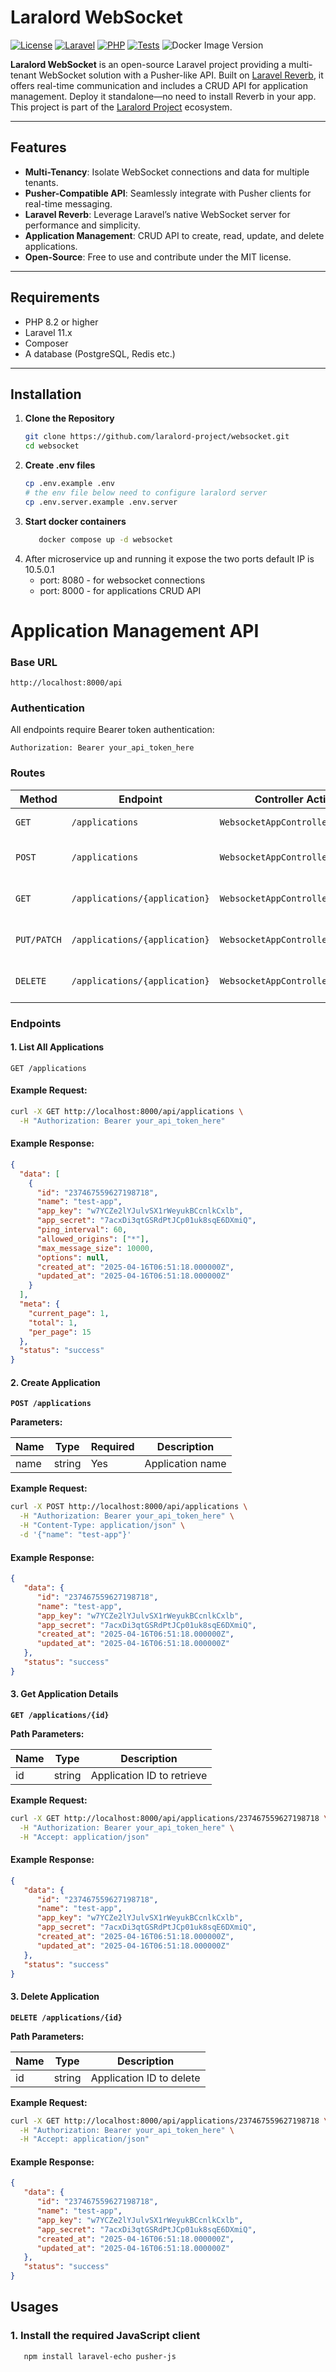 # Laralord WebSocket

[![License](https://img.shields.io/badge/license-MIT-blue.svg)](https://github.com/laralord-project/websocket/blob/main/LICENSE)
[![Laravel](https://img.shields.io/badge/Laravel-11.x-red.svg)](https://laravel.com)
[![PHP](https://img.shields.io/badge/PHP-8.2+-blue.svg)](https://php.net)
[![Tests](https://github.com/laralord-project/websocket/actions/workflows/test.yaml/badge.svg?branch=main)](https://github.com/laralord-project/websocket/actions/workflows/test.yaml)
![Docker Image Version](https://img.shields.io/docker/v/laralordproject/websocket)

**Laralord WebSocket** is an open-source Laravel project providing a multi-tenant WebSocket solution with a Pusher-like API. Built on [Laravel Reverb](https://laravel.com/docs/reverb), 
it offers real-time communication and includes a CRUD API for application management. Deploy it standalone—no need to install Reverb in your app. 
This project is part of the [Laralord Project](https://laralord.dev) ecosystem. 

---

## Features

- **Multi-Tenancy**: Isolate WebSocket connections and data for multiple tenants.
- **Pusher-Compatible API**: Seamlessly integrate with Pusher clients for real-time messaging.
- **Laravel Reverb**: Leverage Laravel’s native WebSocket server for performance and simplicity.
- **Application Management**: CRUD API to create, read, update, and delete applications.
- **Open-Source**: Free to use and contribute under the MIT license.

---

## Requirements

- PHP 8.2 or higher
- Laravel 11.x
- Composer
- A database (PostgreSQL, Redis etc.)

---

## Installation

1. **Clone the Repository**
   ```bash
   git clone https://github.com/laralord-project/websocket.git
   cd websocket
   ```
2. **Create .env files**
   ```bash 
   cp .env.example .env
   # the env file below need to configure laralord server 
   cp .env.server.example .env.server
   ```
3. **Start docker containers**
   ```bash
      docker compose up -d websocket
   ```
4. After microservice up and running it expose the two ports default IP is 10.5.0.1 
   - port: 8080 - for websocket connections 
   - port: 8000 - for applications CRUD API 

# Application Management API

### Base URL
`http://localhost:8000/api`

### Authentication
All endpoints require Bearer token authentication:
```http
Authorization: Bearer your_api_token_here
```

### Routes
| Method       | Endpoint                            | Controller Action                   | Description                       |
|--------------|-------------------------------------|-------------------------------------|-----------------------------------|
| `GET`        | `/applications`                    | `WebsocketAppController@index`      | List all applications             |
| `POST`       | `/applications`                    | `WebsocketAppController@store`      | Create a new application          |
| `GET`        | `/applications/{application}`      | `WebsocketAppController@show`       | Retrieve a specific application   |
| `PUT/PATCH`  | `/applications/{application}`      | `WebsocketAppController@update`     | Update a specific application     |
| `DELETE`     | `/applications/{application}`      | `WebsocketAppController@destroy`    | Delete a specific application     |


### Endpoints
#### 1. List All Applications

   `GET /applications`

#### Example Request:
```bash
curl -X GET http://localhost:8000/api/applications \
  -H "Authorization: Bearer your_api_token_here"
```
#### Example Response:
```json
{
  "data": [
    {
      "id": "237467559627198718",
      "name": "test-app",
      "app_key": "w7YCZe2lYJulvSX1rWeyukBCcnlkCxlb",
      "app_secret": "7acxDi3qtGSRdPtJCp01uk8sqE6DXmiQ",
      "ping_interval": 60,
      "allowed_origins": ["*"],
      "max_message_size": 10000,
      "options": null,
      "created_at": "2025-04-16T06:51:18.000000Z",
      "updated_at": "2025-04-16T06:51:18.000000Z"
    }
  ],
  "meta": {
    "current_page": 1,
    "total": 1,
    "per_page": 15
  },
  "status": "success"
}
```
#### 2. Create Application
**`POST /applications`**

**Parameters:**

| Name | Type   | Required | Description          |
|------|--------|----------|----------------------|
| name | string | Yes      | Application name     |

**Example Request:**
```bash
curl -X POST http://localhost:8000/api/applications \
  -H "Authorization: Bearer your_api_token_here" \
  -H "Content-Type: application/json" \
  -d '{"name": "test-app"}'
```
#### Example Response:
```json
{
   "data": {
      "id": "237467559627198718",
      "name": "test-app",
      "app_key": "w7YCZe2lYJulvSX1rWeyukBCcnlkCxlb",
      "app_secret": "7acxDi3qtGSRdPtJCp01uk8sqE6DXmiQ",
      "created_at": "2025-04-16T06:51:18.000000Z",
      "updated_at": "2025-04-16T06:51:18.000000Z"
   },
   "status": "success"
}
```

#### 3. Get Application Details
**`GET /applications/{id}`**

**Path Parameters:**

| Name | Type   | Description               |
|------|--------|---------------------------|
| id   | string | Application ID to retrieve |

**Example Request:**
```bash
curl -X GET http://localhost:8000/api/applications/237467559627198718 \
  -H "Authorization: Bearer your_api_token_here" \
  -H "Accept: application/json"
```
#### Example Response:
```json
{
   "data": {
      "id": "237467559627198718",
      "name": "test-app",
      "app_key": "w7YCZe2lYJulvSX1rWeyukBCcnlkCxlb",
      "app_secret": "7acxDi3qtGSRdPtJCp01uk8sqE6DXmiQ",
      "created_at": "2025-04-16T06:51:18.000000Z",
      "updated_at": "2025-04-16T06:51:18.000000Z"
   },
   "status": "success"
}
```
#### 3. Delete Application
**`DELETE /applications/{id}`**

**Path Parameters:**

| Name | Type   | Description              |
|------|--------|--------------------------|
| id   | string | Application ID to delete |

**Example Request:**
```bash
curl -X GET http://localhost:8000/api/applications/237467559627198718 \
  -H "Authorization: Bearer your_api_token_here" \
  -H "Accept: application/json"
```
#### Example Response:
```json
{
   "data": {
      "id": "237467559627198718",
      "name": "test-app",
      "app_key": "w7YCZe2lYJulvSX1rWeyukBCcnlkCxlb",
      "app_secret": "7acxDi3qtGSRdPtJCp01uk8sqE6DXmiQ",
      "created_at": "2025-04-16T06:51:18.000000Z",
      "updated_at": "2025-04-16T06:51:18.000000Z"
   },
   "status": "success"
}
```

## Usages

### 1. Install the required JavaScript client
```bash 
   npm install laravel-echo pusher-js
```

